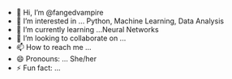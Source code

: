 - 👋 Hi, I’m @fangedvampire
- 👀 I’m interested in ... Python, Machine Learning, Data Analysis
- 🌱 I’m currently learning ...Neural Networks
- 💞️ I’m looking to collaborate on ...
- 📫 How to reach me ...
- 😄 Pronouns: ... She/her
- ⚡ Fun fact: ...

<!---
fangedvampire/fangedvampire is a ✨ special ✨ repository because its `README.md` (this file) appears on your GitHub profile.
You can click the Preview link to take a look at your changes.
--->
